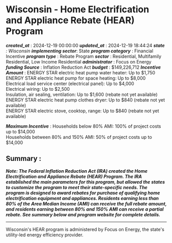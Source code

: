 # Wisconsin - Home Electrification and Appliance Rebate (HEAR) Program 
 ***created_at*** : 2024-12-19 00:00:00 
 ***updated_at*** : 2024-12-19 18:44:24 
 ***state** : Wisconsin 
 **implementing sector***: State 
 ***program category*** : Financial Incentive 
 ***program type*** : Rebate Program 
 ***sector*** : Residential, Multifamily Residential, Low Income Residential 
 ***administrator*** : Focus on Energy 
 ***funding Source*** : Inflation Reduction Act 
 ***budget*** : $149,226,712 
 ***Incentive Amount*** : ENERGY STAR electric heat pump water heater: Up to $1,750  
ENERGY STAR electric heat pump for space heating: Up to $8,000  
Electrical load service center (electrical panel): Up to $4,000  
Electrical wiring: Up to $2,500  
Insulation, air sealing, ventilation: Up to $1,600 (rebate not yet available)  
ENERGY STAR electric heat pump clothes dryer: Up to $840 (rebate not yet
available)  
ENERGY STAR electric stove, cooktop, range: Up to $840 (rebate not yet
available)

 
 ***Maximum Incentive*** : Households below 80% AMI: 100% of project costs up to $14,000  
Households between 80% and 150% AMI: 50% of project costs up to $14,000

 
 ## Summary : 
 **_Note: The Federal Inflation Reduction Act (IRA) created the Home
Electrification and Appliance Rebate (HEAR) Program. The IRA established the
main parameters for this program, but allowed the states to customize the
program to meet their state-specific needs. The program is designed to award
rebates for purchase of qualifying home electrification equipment and
appliances. Residents earning less than 80% of the Area Median Income (AMI)
can receive the full rebate amount, and residents earning between 80% and 150%
AMI can receive a partial rebate. See summary below and program website for
complete details._**

****

Wisconsin's HEAR program is administered by Focus on Energy, the state's
utility-led energy efficiency provider.

  

 
 